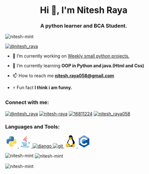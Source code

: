 <h1 align="center">Hi 👋, I'm Nitesh Raya</h1>
<h3 align="center">A python learner and BCA Student.</h3>

<p align="left"> <img src="https://komarev.com/ghpvc/?username=nitesh-mint&label=Profile%20views&color=0e75b6&style=flat" alt="nitesh-mint" /> </p>

<p align="left"> <a href="https://twitter.com/@nitesh_raya" target="blank"><img src="https://img.shields.io/twitter/follow/@nitesh_raya?logo=twitter&style=for-the-badge" alt="@nitesh_raya" /></a> </p>

- 🔭 I’m currently working on [Weekly small python projects.](https://github.com/Nitesh-mint/Python_mini_projects)

- 🌱 I’m currently learning **OOP in Python and java.(Html and Css)**

- 📫 How to reach me **nitesh.raya058@gmail.com**

- ⚡ Fun fact **I think i am funny.**

<h3 align="left">Connect with me:</h3>
<p align="left">
<a href="https://twitter.com/@nitesh_raya" target="blank"><img align="center" src="https://raw.githubusercontent.com/rahuldkjain/github-profile-readme-generator/master/src/images/icons/Social/twitter.svg" alt="@nitesh_raya" height="30" width="40" /></a>
<a href="https://linkedin.com/in/nitesh-raya" target="blank"><img align="center" src="https://raw.githubusercontent.com/rahuldkjain/github-profile-readme-generator/master/src/images/icons/Social/linked-in-alt.svg" alt="nitesh-raya" height="30" width="40" /></a>
<a href="https://stackoverflow.com/users/16811224" target="blank"><img align="center" src="https://raw.githubusercontent.com/rahuldkjain/github-profile-readme-generator/master/src/images/icons/Social/stack-overflow.svg" alt="16811224" height="30" width="40" /></a>
<a href="https://www.hackerrank.com/nitesh_raya058" target="blank"><img align="center" src="https://raw.githubusercontent.com/rahuldkjain/github-profile-readme-generator/master/src/images/icons/Social/hackerrank.svg" alt="nitesh_raya058" height="30" width="40" /></a>
</p>

<h3 align="left">Languages and Tools:</h3>
<p align="left"> <a href="https://www.python.org" target="_blank" rel="noreferrer"> <img src="https://raw.githubusercontent.com/devicons/devicon/master/icons/python/python-original.svg" alt="python" width="40" height="40"/> <a href="https://www.java.com" target="_blank" rel="noreferrer"> <img src="https://raw.githubusercontent.com/devicons/devicon/master/icons/java/java-original.svg" alt="java" width="40" height="40"/> </a>  <a href="https://www.djangoproject.com/" target="_blank" rel="noreferrer"> <img src="https://cdn.worldvectorlogo.com/logos/django.svg" alt="django" width="40" height="40"/> </a> <a href="https://git-scm.com/" target="_blank" rel="noreferrer"> <img src="https://www.vectorlogo.zone/logos/git-scm/git-scm-icon.svg" alt="git" width="40" height="40"/> </a>  <a href="https://www.linux.org/" target="_blank" rel="noreferrer"> <img src="https://raw.githubusercontent.com/devicons/devicon/master/icons/linux/linux-original.svg" alt="linux" width="40" height="40"/> </a> </a> <a href="https://www.cprogramming.com/" target="_blank" rel="noreferrer"> <img src="https://raw.githubusercontent.com/devicons/devicon/master/icons/c/c-original.svg" alt="c" width="40" height="40"/> </a>  </p>

<p><img align="left" src="https://github-readme-stats.vercel.app/api/top-langs?username=nitesh-mint&show_icons=true&locale=en&layout=compact" alt="nitesh-mint" /></p>

<p>&nbsp;<img align="center" src="https://github-readme-stats.vercel.app/api?username=nitesh-mint&show_icons=true&locale=en" alt="nitesh-mint" /></p>

<p><img align="center" src="https://github-readme-streak-stats.herokuapp.com/?user=nitesh-mint&" alt="nitesh-mint" /></p>
